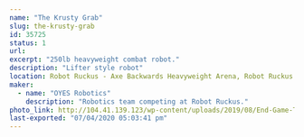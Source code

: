 ```yaml
---
name: "The Krusty Grab"
slug: the-krusty-grab
id: 35725
status: 1
url: 
excerpt: "250lb heavyweight combat robot."
description: "Lifter style robot"
location: Robot Ruckus - Axe Backwards Heavyweight Arena, Robot Ruckus - Small Arena
maker:
  - name: "OYES Robotics"
    description: "Robotics team competing at Robot Ruckus."
photo_link: http://104.41.139.123/wp-content/uploads/2019/08/End-Game-Team-D2109-1024x683.jpg
last-exported: "07/04/2020 05:03:41 pm"
---
```

